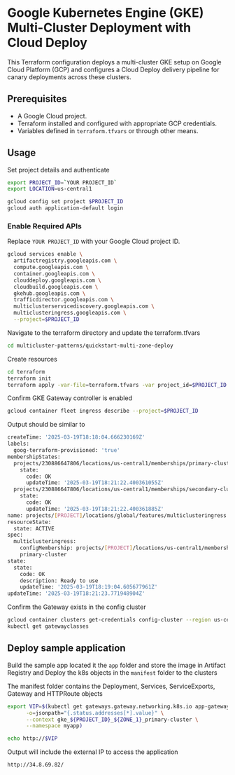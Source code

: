 # Google Kubernetes Engine (GKE) Multi-Cluster Deployment with Cloud Deploy

This Terraform configuration deploys a multi-cluster GKE setup on Google Cloud
Platform (GCP) and configures a Cloud Deploy delivery pipeline for canary
deployments across these clusters.

## Prerequisites

*   A Google Cloud project.
*   Terraform installed and configured with appropriate GCP credentials.
*   Variables defined in `terraform.tfvars` or through other means.

## Usage

Set project details and authenticate

```sh
export PROJECT_ID=`YOUR PROJECT_ID`
export LOCATION=us-central1

gcloud config set project $PROJECT_ID
gcloud auth application-default login
```

### Enable Required APIs

Replace `YOUR PROJECT_ID` with your Google Cloud project ID.

```sh
gcloud services enable \
  artifactregistry.googleapis.com \
  compute.googleapis.com \
  container.googleapis.com \
  clouddeploy.googleapis.com \
  cloudbuild.googleapis.com \
  gkehub.googleapis.com \
  trafficdirector.googleapis.com \
  multiclusterservicediscovery.googleapis.com \
  multiclusteringress.googleapis.com \
  --project=$PROJECT_ID
```

Navigate to the terraform directory and update the terraform.tfvars

```sh
cd multicluster-patterns/quickstart-multi-zone-deploy
```

Create resources

```sh
cd terraform
terraform init
terraform apply -var-file=terraform.tfvars -var project_id=$PROJECT_ID
```

Confirm GKE Gateway controller is enabled

```sh
gcloud container fleet ingress describe --project=$PROJECT_ID
```

Output should be similar to

```sh
createTime: '2025-03-19T18:18:04.666230169Z'
labels:
  goog-terraform-provisioned: 'true'
membershipStates:
  projects/230886647806/locations/us-central1/memberships/primary-cluster:
    state:
      code: OK
      updateTime: '2025-03-19T18:21:22.400361055Z'
  projects/230886647806/locations/us-central1/memberships/secondary-cluster:
    state:
      code: OK
      updateTime: '2025-03-19T18:21:22.400361885Z'
name: projects/[PROJECT]/locations/global/features/multiclusteringress
resourceState:
  state: ACTIVE
spec:
  multiclusteringress:
    configMembership: projects/[PROJECT]/locations/us-central1/memberships/
    primary-cluster
state:
  state:
    code: OK
    description: Ready to use
    updateTime: '2025-03-19T18:19:04.605677961Z'
updateTime: '2025-03-19T18:21:23.771948904Z'
```

Confirm the Gateway exists in the config cluster

```sh
gcloud container clusters get-credentials config-cluster --region us-central1-a
kubectl get gatewayclasses 
```

## Deploy sample application

Build the sample app located it the `app` folder and store the image in
Artifact Registry and Deploy the k8s objects in the `manifest` folder
to the clusters

The manifest folder contains the Deployment, Services, ServiceExports, Gateway
and HTTPRoute objects

```sh
export VIP=$(kubectl get gateways.gateway.networking.k8s.io app-gateway \
      -o=jsonpath="{.status.addresses[*].value}" \
      --context gke_${PROJECT_ID}_${ZONE_1}_primary-cluster \
      --namespace myapp)

echo http://$VIP
```

Output will include the external IP to access the application

```sh
http://34.8.69.82/
```
